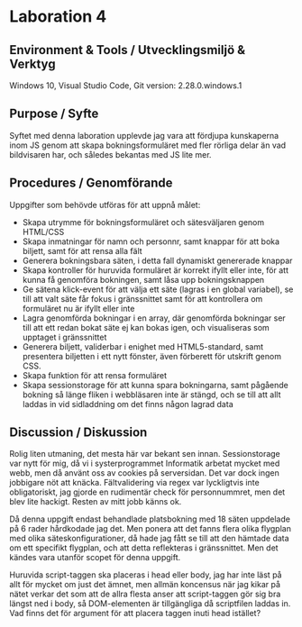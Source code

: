 
# Laboration 4
## Environment & Tools / Utvecklingsmiljö & Verktyg
Windows 10, Visual Studio Code, Git version: 2.28.0.windows.1

## Purpose / Syfte
Syftet med denna laboration upplevde jag vara att fördjupa kunskaperna
inom JS genom att skapa bokningsformuläret med fler rörliga delar än
vad bildvisaren har, och således bekantas med JS lite mer.

## Procedures / Genomförande
Uppgifter som behövde utföras för att uppnå målet:
- Skapa utrymme för bokningsformuläret och sätesväljaren genom
  HTML/CSS
- Skapa inmatningar för namn och personnr, samt knappar för att boka
  biljett, samt för att rensa alla fält
- Generera bokningsbara säten, i detta fall dynamiskt genererade knappar
- Skapa kontroller för huruvida formuläret är korrekt ifyllt eller inte,
  för att kunna få genomföra bokningen, samt låsa upp bokningsknappen
- Ge sätena klick-event för att välja ett säte (lagras i en global 
  variabel), se till att valt säte får fokus i gränssnittet samt 
  för att kontrollera om formuläret nu är ifyllt eller inte
- Lagra genomförda bokningar i en array, där genomförda bokningar ser
  till att ett redan bokat säte ej kan bokas igen, och visualiseras 
  som upptaget i gränssnittet
- Generera biljett, validerbar i enighet med HTML5-standard, samt presentera
  biljetten i ett nytt fönster, även förberett för utskrift genom CSS.
- Skapa funktion för att rensa formuläret
- Skapa sessionstorage för att kunna spara bokningarna, samt pågående bokning
  så länge fliken i webbläsaren inte är stängd, och se till att allt laddas in
  vid sidladdning om det finns någon lagrad data
  

## Discussion / Diskussion
Rolig liten utmaning, det mesta här var bekant sen innan. Sessionstorage var nytt för mig, då vi i systerprogrammet Informatik arbetat mycket med webb, men då använt oss av cookies på serversidan. Det var dock ingen jobbigare nöt att knäcka.
Fältvalidering via regex var lyckligtvis inte obligatoriskt, jag gjorde en rudimentär check för personnummret, men det blev lite hackigt. Resten av mitt jobb känns ok.

Då denna uppgift endast behandlade platsbokning med 18 säten uppdelade på 6 rader hårdkodade jag det. Men ponera att det fanns flera olika flygplan med olika säteskonfigurationer, då hade jag fått se till att den hämtade data om ett specifikt flygplan, och att detta reflekteras i gränssnittet. Men det kändes vara utanför scopet för denna uppgift.

Huruvida script-taggen ska placeras i head eller body, jag har inte läst på 
allt för mycket om just det ämnet, men allmän koncensus när jag kikar på
nätet verkar det som att de allra flesta anser att script-taggen gör sig bra
längst ned i body, så DOM-elementen är tillgängliga då scriptfilen laddas in.
Vad finns det för argument för att placera taggen inuti head istället?
